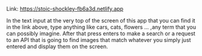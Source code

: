 
Link: https://stoic-shockley-fb6a3d.netlify.app

In the text input at the very top of the screen of this app that you can find it in the link above, type anything like cars, cats, flowers ... ,any term that you can possibly imagine. 
After that press enters to make a search or a request to an API that is going to find images that match whatever you simply just entered and display them on the screen.
